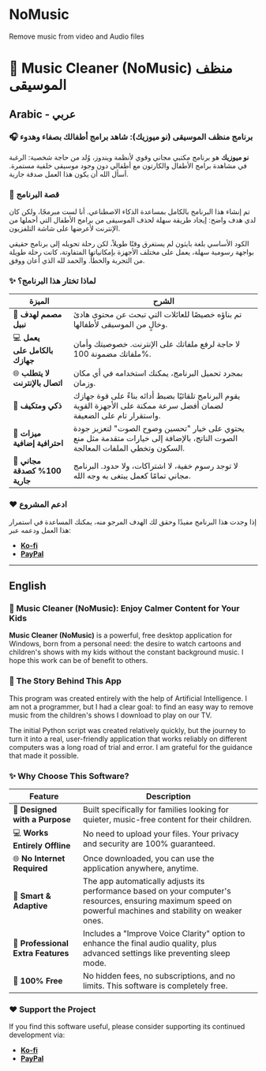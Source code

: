 # NoMusic
Remove music from video and Audio  files
# 🎵 Music Cleaner (NoMusic) منظف الموسيقى


##  Arabic - عربي

### 🎧 برنامج منظف الموسيقى (نو ميوزيك): شاهد برامج أطفالك بصفاء وهدوء

**نو ميوزيك** هو برنامج مكتبي مجاني وقوي لأنظمة ويندوز، وُلد من حاجة شخصية: الرغبة في مشاهدة برامج الأطفال والكارتون مع أطفالي دون وجود موسيقى خلفية مستمرة. أسأل الله أن يكون هذا العمل صدقة جارية.


### 📖 قصة البرنامج

تم إنشاء هذا البرنامج بالكامل بمساعدة الذكاء الاصطناعي. أنا لست مبرمجًا، ولكن كان لدي هدف واضح: إيجاد طريقة سهلة لحذف الموسيقى من برامج الأطفال التي أحملها من الإنترنت لأعرضها على شاشة التلفزيون.

الكود الأساسي بلغة بايثون لم يستغرق وقتًا طويلاً، لكن رحلة تحويله إلى برنامج حقيقي بواجهة رسومية سهلة، يعمل على مختلف الأجهزة بإمكانياتها المتفاوتة، كانت رحلة طويلة من التجربة والخطأ. والحمد لله الذي أعان ووفق.

### ✨ لماذا تختار هذا البرنامج؟

| الميزة | الشرح |
|---|---|
| 🎯 **مصمم لهدف نبيل** | تم بناؤه خصيصًا للعائلات التي تبحث عن محتوى هادئ وخالٍ من الموسيقى لأطفالها. |
| 💻 **يعمل بالكامل على جهازك** | لا حاجة لرفع ملفاتك على الإنترنت. خصوصيتك وأمان ملفاتك مضمونة 100%. |
| 🌐 **لا يتطلب اتصال بالإنترنت** | بمجرد تحميل البرنامج، يمكنك استخدامه في أي مكان وزمان. |
| 🚀 **ذكي ومتكيف** | يقوم البرنامج تلقائيًا بضبط أدائه بناءً على قوة جهازك لضمان أفضل سرعة ممكنة على الأجهزة القوية واستقرار تام على الضعيفة. |
| 💎 **ميزات احترافية إضافية** | يحتوي على خيار "تحسين وضوح الصوت" لتعزيز جودة الصوت الناتج، بالإضافة إلى خيارات متقدمة مثل منع السكون وتخطي الملفات المعالجة. |
| 💸 **مجاني 100% كصدقة جارية** | لا توجد رسوم خفية، لا اشتراكات، ولا حدود. البرنامج مجاني تمامًا كعمل يبتغى به وجه الله. |



### ❤️ ادعم المشروع

إذا وجدت هذا البرنامج مفيدًا وحقق لك الهدف المرجو منه، يمكنك المساعدة في استمرار هذا العمل ودعمه عبر:
- **[Ko-fi](https://ko-fi.com/cvdesign)**
- **[PayPal](mailto:hassan_mohammed32@yahoo.com)**

---

## English

### 🎵 Music Cleaner (NoMusic): Enjoy Calmer Content for Your Kids

**Music Cleaner (NoMusic)** is a powerful, free desktop application for Windows, born from a personal need: the desire to watch cartoons and children's shows with my kids without the constant background music. I hope this work can be of benefit to others.


### 📖 The Story Behind This App

This program was created entirely with the help of Artificial Intelligence. I am not a programmer, but I had a clear goal: to find an easy way to remove music from the children's shows I download to play on our TV.

The initial Python script was created relatively quickly, but the journey to turn it into a real, user-friendly application that works reliably on different computers was a long road of trial and error. I am grateful for the guidance that made it possible.

### ✨ Why Choose This Software?

| Feature | Description |
|---|---|
| 🎯 **Designed with a Purpose** | Built specifically for families looking for quieter, music-free content for their children. |
| 💻 **Works Entirely Offline** | No need to upload your files. Your privacy and security are 100% guaranteed. |
| 🌐 **No Internet Required** | Once downloaded, you can use the application anywhere, anytime. |
| 🚀 **Smart & Adaptive** | The app automatically adjusts its performance based on your computer's resources, ensuring maximum speed on powerful machines and stability on weaker ones. |
| 💎 **Professional Extra Features** | Includes a "Improve Voice Clarity" option to enhance the final audio quality, plus advanced settings like preventing sleep mode. |
| 💸 **100% Free** | No hidden fees, no subscriptions, and no limits. This software is completely free. |



### ❤️ Support the Project

If you find this software useful, please consider supporting its continued development via:
- **[Ko-fi](https://ko-fi.com/cvdesign)**
- **[PayPal](mailto:hassan_mohammed32@yahoo.com)**
